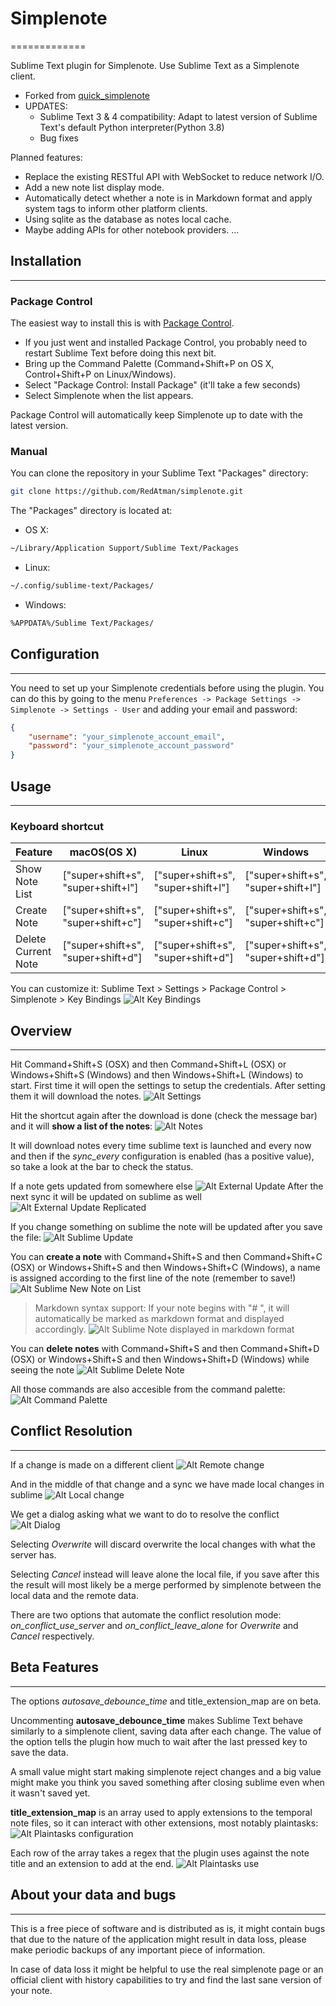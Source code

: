 # Simplenote

=============

Sublime Text plugin for Simplenote. Use Sublime Text as a Simplenote client.

* Forked from [quick_simplenote](https://github.com/sickmartian/quick_simplenote)
* UPDATES:
    * Sublime Text 3 & 4 compatibility: Adapt to latest version of Sublime Text's default Python interpreter(Python 3.8)
    * Bug fixes

Planned features:

* Replace the existing RESTful API with WebSocket to reduce network I/O.
* Add a new note list display mode.
* Automatically detect whether a note is in Markdown format and apply system tags to inform other platform clients.
* Using sqlite as the database as notes local cache.
* Maybe adding APIs for other notebook providers.
...

## Installation

---------

### Package Control

The easiest way to install this is with [Package Control](https://packagecontrol.io/installation).

* If you just went and installed Package Control, you probably need to restart Sublime Text before doing this next bit.
* Bring up the Command Palette (Command+Shift+P on OS X, Control+Shift+P on Linux/Windows).
* Select "Package Control: Install Package" (it'll take a few seconds)
* Select Simplenote when the list appears.

Package Control will automatically keep Simplenote up to date with the latest version.

### Manual

You can clone the repository in your Sublime Text "Packages" directory:

```bash
git clone https://github.com/RedAtman/simplenote.git
```

The "Packages" directory is located at:

* OS X:

```bash
~/Library/Application Support/Sublime Text/Packages
```

* Linux:

```bash
~/.config/sublime-text/Packages/
```

* Windows:

```bash
%APPDATA%/Sublime Text/Packages/
```

## Configuration

---------
You need to set up your Simplenote credentials before using the plugin. You can do this by going to the menu `Preferences -> Package Settings -> Simplenote -> Settings - User` and adding your email and password:

```json
{
    "username": "your_simplenote_account_email",
    "password": "your_simplenote_account_password"
}
```

## Usage

---------

### Keyboard shortcut

| Feature             | macOS(OS X)                        | Linux                              | Windows                            |
| ------------------- | ---------------------------------- | ---------------------------------- | ---------------------------------- |
| Show Note List      | ["super+shift+s", "super+shift+l"] | ["super+shift+s", "super+shift+l"] | ["super+shift+s", "super+shift+l"] |
| Create Note         | ["super+shift+s", "super+shift+c"] | ["super+shift+s", "super+shift+c"] | ["super+shift+s", "super+shift+c"] |
| Delete Current Note | ["super+shift+s", "super+shift+d"] | ["super+shift+s", "super+shift+d"] | ["super+shift+s", "super+shift+d"] |

You can customize it: Sublime Text > Settings > Package Control > Simplenote > Key Bindings
![Alt Key Bindings](asssets/images/keybindings.png "Keybindings files")

## Overview

---------
Hit Command+Shift+S (OSX) and then Command+Shift+L (OSX) or Windows+Shift+S (Windows) and then Windows+Shift+L (Windows) to start. First time it will open the settings to setup the credentials.
After setting them it will download the notes.
![Alt Settings](asssets/images/settings.png "Settings files")

Hit the shortcut again after the download is done (check the message bar) and it will **show a list of the notes**:
![Alt Notes](asssets/images/note_list.png "Note List")

It will download notes every time sublime text is launched and every now and then if the _sync_every_ configuration is enabled (has a positive value), so take a look at the bar to check the status.

If a note gets updated from somewhere else
![Alt External Update](http://i.imgur.com/p9pAY6z.png "External Update")
After the next sync it will be updated on sublime as well
![Alt External Update Replicated](http://i.imgur.com/kiwCcwT.png "External Update Replicated")

If you change something on sublime the note will be updated after you save the file:
![Alt Sublime Update](http://i.imgur.com/FZVEoef.png "Sublime Update")

You can **create a note** with Command+Shift+S and then Command+Shift+C (OSX) or Windows+Shift+S and then Windows+Shift+C (Windows), a name is assigned according to the first line of the note (remember to save!)
![Alt Sublime New Note on List](http://i.imgur.com/vH5POCU.png "Sublime New Note on List")

> Markdown syntax support: If your note begins with "# ", it will automatically be marked as markdown format and displayed accordingly.
![Alt Sublime Note displayed in markdown format](asssets/images/note_markdown.png "Sublime New Note on List")

You can **delete notes** with Command+Shift+S and then Command+Shift+D (OSX) or Windows+Shift+S and then Windows+Shift+D (Windows) while seeing the note
![Alt Sublime Delete Note](http://i.imgur.com/3htEmBm.png "Sublime Delete Note")

All those commands are also accesible from the command palette:
![Alt Command Palette](asssets/images/command_palette.png "Command Palette")

## Conflict Resolution

---------

If a change is made on a different client
![Alt Remote change](http://i.imgur.com/WjRAccA.png "Remote change")

And in the middle of that change and a sync we have made local changes in sublime
![Alt Local change](http://i.imgur.com/8YRoAmt.png "Local change")

We get a dialog asking what we want to do to resolve the conflict
![Alt Dialog](http://i.imgur.com/FUI0cFw.png "Dialog")

Selecting _Overwrite_ will discard overwrite the local changes with what the server has.

Selecting _Cancel_ instead will leave alone the local file, if you save after this the result will most likely be a merge performed by simplenote between the local data and the remote data.

There are two options that automate the conflict resolution mode: _on_conflict_use_server_ and _on_conflict_leave_alone_ for _Overwrite_ and _Cancel_ respectively.

## Beta Features

---------

The options _autosave_debounce_time_ and title_extension_map are on beta.

Uncommenting **autosave_debounce_time** makes Sublime Text behave similarly to a simplenote client, saving data after each change. The value of the option tells the plugin how much to wait after the last pressed key to save the data.

A small value might start making simplenote reject changes and a big value might make you think you saved something after closing sublime even when it wasn't saved yet.

**title_extension_map** is an array used to apply extensions to the temporal note files, so it can interact with other extensions, most notably plaintasks:
![Alt Plaintasks configuration](http://i.imgur.com/EbVj4Ul.png "Plaintasks configuration")

Each row of the array takes a regex that the plugin uses against the note title and an extension to add at the end.
![Alt Plaintasks use](http://i.imgur.com/VgGOlLf.png "Plaintasks use")

## About your data and bugs

---------

This is a free piece of software and is distributed as is, it might contain bugs that due to the nature of the application might result in data loss, please make periodic backups of any important piece of information.

In case of data loss it might be helpful to use the real simplenote page or an official client with history capabilities to try and find the last sane version of your note.
